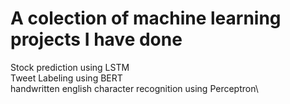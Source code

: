 # A colection of machine learning projects I have done
Stock prediction using LSTM\
Tweet Labeling using BERT\
handwritten english character recognition using Perceptron\
